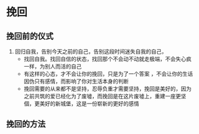 # 挽回

## 挽回前的仪式

1. 回归自我，告别今天之前的自己，告别这段时间迷失自我的自己，
   - 找回自我。找回自信的状态，找回那个不会动不动就走极端，不会失心疯一样，为别人而活的自己
   - 有这样的心态，才不会让你的挽回，只是为了一个答案 ，不会让你的生话因伪只有感情，而影响了你对生活本身的判断
   - 挽回需要的从来都不是坚持，忍辱负重才需要坚持，挽回是美好的，因为之前共筑的爱已经化为了废墟，而挽回是在这片废墟上，重建一座更坚個，更美好的新城堡，这是一份崭新的更好的感情

## 挽回的方法

 